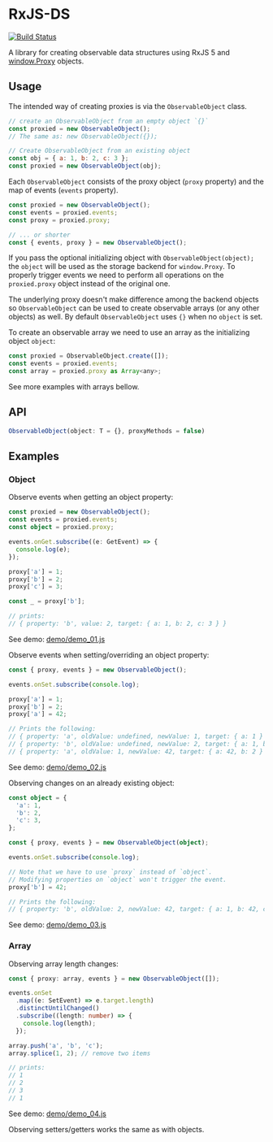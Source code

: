 # RxJS-DS

[![Build Status](https://travis-ci.org/martinsik/rxjs-ds.svg?branch=master)](https://travis-ci.org/martinsik/rxjs-ds)

A library for creating observable data structures using RxJS 5 and [window.Proxy](https://developer.mozilla.org/en-US/docs/Web/JavaScript/Reference/Global_Objects/Proxy) objects.

## Usage

The intended way of creating proxies is via the `ObservableObject` class.

```javascript
// create an ObservableObject from an empty object `{}` 
const proxied = new ObservableObject();
// The same as: new ObservableObject({});

// Create ObservableObject from an existing object
const obj = { a: 1, b: 2, c: 3 };
const proxied = new ObservableObject(obj);
```

Each `ObservableObject` consists of the proxy object (`proxy` property) and the map of events (`events` property).

```javascript
const proxied = new ObservableObject();
const events = proxied.events;
const proxy = proxied.proxy;

// ... or shorter
const { events, proxy } = new ObservableObject();
``` 

If you pass the optional initializing object with `ObservableObject(object);` the `object` will be used as the storage backend for `window.Proxy`. To properly trigger events we need to perform all operations on the `proxied.proxy` object instead of the original one. 

The underlying proxy doesn't make difference among the backend objects so `ObservableObject` can be used to create observable arrays (or any other objects) as well. By default `ObservableObject` uses `{}` when no `object` is set.

To create an observable array we need to use an array as the initializing object `object`:

```javascript
const proxied = ObservableObject.create([]);
const events = proxied.events;
const array = proxied.proxy as Array<any>;
```

See more examples with arrays bellow.

## API

```typescript
ObservableObject(object: T = {}, proxyMethods = false)
```

## Examples

### Object

Observe events when getting an object property:

```typescript
const proxied = new ObservableObject();
const events = proxied.events;
const object = proxied.proxy;

events.onGet.subscribe((e: GetEvent) => {
  console.log(e);
});

proxy['a'] = 1;
proxy['b'] = 2;
proxy['c'] = 3;

const _ = proxy['b'];

// prints:
// { property: 'b', value: 2, target: { a: 1, b: 2, c: 3 } }
```

See demo: [demo/demo_01.js](https://github.com/martinsik/rxjs-ds/blob/master/demo/demo_01.js)

Observe events when setting/overriding an object property:

```typescript
const { proxy, events } = new ObservableObject();

events.onSet.subscribe(console.log);

proxy['a'] = 1;
proxy['b'] = 2;
proxy['a'] = 42;

// Prints the following:
// { property: 'a', oldValue: undefined, newValue: 1, target: { a: 1 } }
// { property: 'b', oldValue: undefined, newValue: 2, target: { a: 1, b: 2 } }
// { property: 'a', oldValue: 1, newValue: 42, target: { a: 42, b: 2 } }
```

See demo: [demo/demo_02.js](https://github.com/martinsik/rxjs-ds/blob/master/demo/demo_02.js)

Observing changes on an already existing object:

```typescript
const object = {
  'a': 1,
  'b': 2,
  'c': 3,
};

const { proxy, events } = new ObservableObject(object);

events.onSet.subscribe(console.log);

// Note that we have to use `proxy` instead of `object`.
// Modifying properties on `object` won't trigger the event.
proxy['b'] = 42;

// Prints the following:
// { property: 'b', oldValue: 2, newValue: 42, target: { a: 1, b: 42, c: 3 } }
```

See demo: [demo/demo_03.js](https://github.com/martinsik/rxjs-ds/blob/master/demo/demo_03.js)

### Array

Observing array length changes:

```typescript
const { proxy: array, events } = new ObservableObject([]);

events.onSet
  .map((e: SetEvent) => e.target.length)
  .distinctUntilChanged()
  .subscribe((length: number) => {
    console.log(length);
  });

array.push('a', 'b', 'c');
array.splice(1, 2); // remove two items

// prints:
// 1
// 2
// 3
// 1
```

See demo: [demo/demo_04.js](https://github.com/martinsik/rxjs-ds/blob/master/demo/demo_04.js)

Observing setters/getters works the same as with objects.
